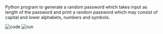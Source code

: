 Python program to generate a random password which takes input as length of the password and print a random password which may consist of capital and lower alphabets, numbers and symbols.

![code](https://user-images.githubusercontent.com/94005086/143911521-e738e56b-1ac7-4f30-ba6b-fc82abdc9767.PNG)
![run](https://user-images.githubusercontent.com/94005086/143911535-be8ec714-80bb-44be-927e-7b6bf91d862a.PNG)
